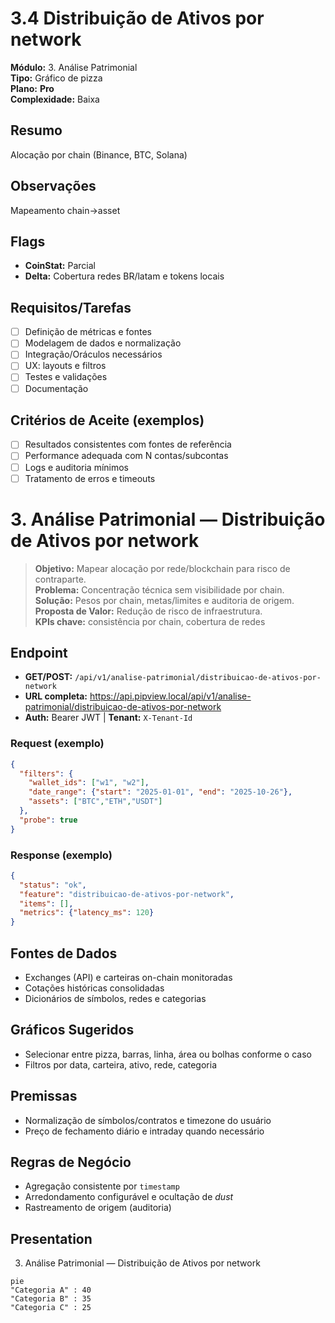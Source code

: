 # 3.4 Distribuição de Ativos por network

**Módulo:** 3. Análise Patrimonial  
**Tipo:** Gráfico de pizza  
**Plano:** **Pro**  
**Complexidade:** Baixa

## Resumo
Alocação por chain (Binance, BTC, Solana)

## Observações
Mapeamento chain→asset

## Flags
- **CoinStat:** Parcial
- **Delta:** Cobertura redes BR/latam e tokens locais

## Requisitos/Tarefas
- [ ] Definição de métricas e fontes
- [ ] Modelagem de dados e normalização
- [ ] Integração/Oráculos necessários
- [ ] UX: layouts e filtros
- [ ] Testes e validações
- [ ] Documentação

## Critérios de Aceite (exemplos)
- [ ] Resultados consistentes com fontes de referência
- [ ] Performance adequada com N contas/subcontas
- [ ] Logs e auditoria mínimos
- [ ] Tratamento de erros e timeouts

# 3. Análise Patrimonial — Distribuição de Ativos por network

> **Objetivo:** Mapear alocação por rede/blockchain para risco de contraparte.  
> **Problema:** Concentração técnica sem visibilidade por chain.  
> **Solução:** Pesos por chain, metas/limites e auditoria de origem.  
> **Proposta de Valor:** Redução de risco de infraestrutura.  
> **KPIs chave:** consistência por chain, cobertura de redes

## Endpoint
- **GET/POST:** `/api/v1/analise-patrimonial/distribuicao-de-ativos-por-network`  
- **URL completa:** <https://api.pipview.local/api/v1/analise-patrimonial/distribuicao-de-ativos-por-network>  
- **Auth:** Bearer JWT | **Tenant:** `X-Tenant-Id`

### Request (exemplo)
```json
{
  "filters": {
    "wallet_ids": ["w1", "w2"],
    "date_range": {"start": "2025-01-01", "end": "2025-10-26"},
    "assets": ["BTC","ETH","USDT"]
  },
  "probe": true
}
```

### Response (exemplo)
```json
{
  "status": "ok",
  "feature": "distribuicao-de-ativos-por-network",
  "items": [],
  "metrics": {"latency_ms": 120}
}
```

## Fontes de Dados
- Exchanges (API) e carteiras on-chain monitoradas
- Cotações históricas consolidadas
- Dicionários de símbolos, redes e categorias

## Gráficos Sugeridos
- Selecionar entre pizza, barras, linha, área ou bolhas conforme o caso
- Filtros por data, carteira, ativo, rede, categoria

## Premissas
- Normalização de símbolos/contratos e timezone do usuário
- Preço de fechamento diário e intraday quando necessário

## Regras de Negócio
- Agregação consistente por `timestamp`
- Arredondamento configurável e ocultação de *dust*
- Rastreamento de origem (auditoria)

## Presentation
3. Análise Patrimonial — Distribuição de Ativos por network

```mermaid
pie
"Categoria A" : 40
"Categoria B" : 35
"Categoria C" : 25
```
